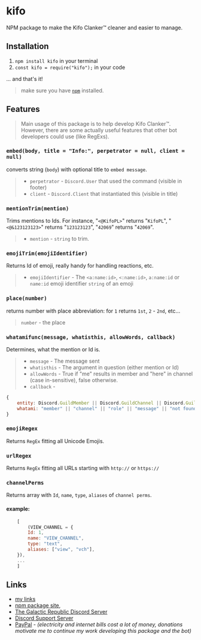 # kifo

NPM package to make the Kifo Clanker™ cleaner and easier to manage.

## Installation

1. `npm install kifo` in your terminal
1. `const kifo = require("kifo");` in your code

... and that's it!

> make sure you have [`npm`](https://www.npmjs.com/get-npm) installed.

## Features

> Main usage of this package is to help develop Kifo Clanker™. However, there are some actually useful features that other bot developers could use (like RegExs).

### `embed(body, title = "Info:", perpetrator = null, client = null)`

converts string (`body`) with optional title to `embed message`.

> -   `perpetrator` - `Discord.User` that used the command (visible in footer)
> -   `client` - `Discord.Client` that instantiated this (visible in title)

### `mentionTrim(mention)`

Trims mentions to Ids. For instance, "`<@KifoPL>`" returns "`KifoPL`", "`<@&123123123>`" returns "`123123123`", "`42069`" returns "`42069`".

> -   `mention` - `string` to trim.

### `emojiTrim(emojiIdentifier)`

Returns Id of emoji, really handy for handling reactions, etc.

> -   `emojiIdentifier` - The `<a:name:id>`, `<:name:id>`, `a:name:id` or `name:id` emoji identifier `string` of an emoji

### `place(number)`

returns number with place abbreviation: for `1` returns `1st`, `2` - `2nd`, etc...
> `number` - the place

### `whatamifunc(message, whatisthis, allowWords, callback)`

Determines, what the mention or Id is.

> -   `message` - The message sent
> -   `whatisthis` - The argument in question (either mention or Id)
> -   `allowWords` - True if "me" results in member and "here" in channel (case in-sensitive), false otherwise.
> -   `callback` -

```js
{
	entity: Discord.GuildMember || Discord.GuildChannel || Discord.GuildRole || Discord.Message || undefined,
	whatami: "member" || "channel" || "role" || "message" || "not found" //(that's because if the function breaks, it will return `undefined`, + it's easier to do if statements)
}
```

### `emojiRegex`

Returns `RegEx` fitting all Unicode Emojis.

### `urlRegex`

Returns `RegEx` fitting all URLs starting with `http://` or `https://`

### `channelPerms`

Returns array with `Id`, `name`, `type`, `aliases` of `channel perms`.

#### example:

```js
	[
		(VIEW_CHANNEL = {
		Id: 1,
		name: "VIEW_CHANNEL",
		type: "text",
		aliases: ["view", "vch"],
	}),
	...
	]
```

## Links

-   [my links](https://bio.link/KifoPL)
-   [npm package site](https://www.npmjs.com/package/kifo),
-   [The Galactic Republic Discord Server](https://discord.gg/invite/thegalacticrepublic)
-   [Discord Support Server](https://discord.com/invite/HxUFQCxPFp)
-   [PayPal](https://paypal.me/Michal3run) - _(electricity and internet bills cost a lot of money, donations motivate me to continue my work developing this package and the bot)_

